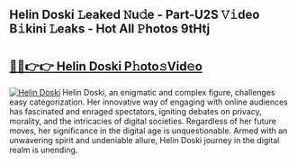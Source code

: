 ## Helin Doski 𝙻eaked 𝙽u𝚍e - Part-U2S 𝚅𝚒deo B𝚒kini 𝙻eaks - Hot All 𝙿hotos 9tHtj

# <h2><a href="http://ld02cjo.urlbe.top/?page=Helin+Doski">🔗🔗👉👉 Helin Doski P𝚑oto𝚜Vid𝚎o</a></h2>

[![Helin Doski](https://i.imgur.com/eBuTRDB.gif)](http://ld02cjo.urlbe.top/?page=Helin+Doski)
Helin Doski, an enigmatic and complex figure, challenges easy categorization. Her innovative way of engaging with online audiences has fascinated and enraged spectators, igniting debates on privacy, morality, and the intricacies of digital societies. Regardless of her future moves, her significance in the digital age is unquestionable. Armed with an unwavering spirit and undeniable allure, Helin Doski journey in the digital realm is unending.
